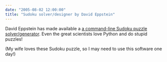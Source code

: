 ```yaml
---
date: "2005-08-02 12:00:00"
title: "Sudoku solver/designer by David Eppstein"
---
```




David Eppstein has made available a [a command-line Sudoku puzzle solver/generator](http://11011110.livejournal.com/335.html). Even the great scientists love Python and do stupid puzzles!

(My wife loves these Sudoku puzzle, so I may need to use this software one day!)

